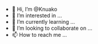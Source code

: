 - 👋 Hi, I’m @Knuako
- 👀 I’m interested in ...
- 🌱 I’m currently learning ...
- 💞️ I’m looking to collaborate on ...
- 📫 How to reach me ...

<!---
Knuako/Knuako is a ✨ special ✨ repository because its `README.md` (this file) appears on your GitHub profile.
You can click the Preview link to take a look at your changes.
--->
